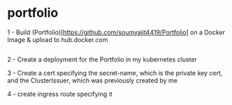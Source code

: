 # portfolio
1 - Build (Portfolio)[https://github.com/soumyajit4419/Portfolio] on a Docker Image & upload to hub.docker.com
```bash

```
2 - Create a deployment for the Portfolio in my kubernetes cluster

3 - Create a cert specifying the secret-name, which is the private key cert, and the ClusterIssuer, which was previously created by me

4 - create ingress route specifying it